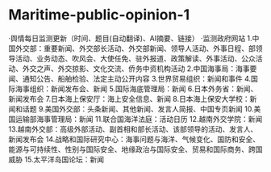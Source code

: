 # Maritime-public-opinion-1
·舆情每日监测更新（时间、题目(自动翻译)、AI摘要、链接）
·监测政府网站
   1.中国外交部：重要新闻、外交部长活动、外交部新闻、领导人活动、外事日程、部领导活动、业务动态、吹风会、大使任免、驻外报道、政策解读、外事活动、公众活动、外交之声、外交掠影、文化交流、侨务中资机构活动
   2.中国海事局：海事要闻、通知公告、船舶检验、法定主动公开内容
   3.世界贸易组织：新闻和事件
   4.国际海事组织：新闻发布会、新闻
   5.国际海底管理局：新闻
   6.日本外务省：新闻、新闻发布会
   7.日本海上保安厅：海上安全信息、新闻
   8.日本海上保安大学校：新闻和话题
   9.美国外交部：头条新闻、其他新闻、发言人简报、中国专页新闻
   10.美国运输部海事管理局：新闻
   11.联合国海洋法庭：活动日历
   12.越南外交学院：新闻
   13.越南外交部：高级外部活动、副首相和部长活动、该部领导的活动、发言人、新闻发布会
   14.战略和国际研究中心：海事问题与海洋、气候变化、国防和安全、能源与可持续性、性别与国际安全、地缘政治与国际安全、贸易和国际商务、跨国威胁
   15.太平洋岛国论坛：新闻
